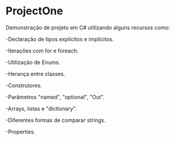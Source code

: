 # ProjectOne

Demonstração de projeto em C# utilizando alguns recursos como:

-Declaração de tipos explícitos e implícitos.

-Iterações com for e foreach.

-Utilização de Enums.

-Herança entre classes.

-Construtores.

-Parâmetros "named", "optional", "Out".

-Arrays, listas e "dictionary".

-Diferentes formas de comparar strings.

-Properties.
